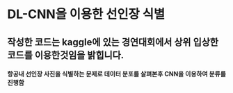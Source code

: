 # DL-CNN을 이용한 선인장 식별

## 작성한 코드는 kaggle에 있는 경연대회에서 상위 입상한 코드를 이용한것임을 밝힙니다.
####  항공내 선인장 사진을 식별하는 문제로 데이터 분포를 살펴본후 CNN을 이용하여 분류를 진행함
